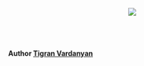 <p align="center"><img src="http://aparanblog.do.am/fixed.png"></p></br><br>


<h4>Author <a href="https://github.com/tigranv">Tigran Vardanyan</a><h4>
